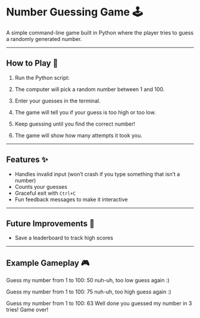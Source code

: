 # Number Guessing Game 🕹️

A simple command-line game built in Python where the player tries to guess a randomly generated number.

---

## How to Play 🎯

1. Run the Python script:

2. The computer will pick a random number between 1 and 100.

3. Enter your guesses in the terminal.

4. The game will tell you if your guess is too high or too low.

5. Keep guessing until you find the correct number!

6. The game will show how many attempts it took you.

---

## Features ✨

- Handles invalid input (won’t crash if you type something that isn’t a number)
- Counts your guesses
- Graceful exit with `Ctrl+C`
- Fun feedback messages to make it interactive

---

## Future Improvements 🚀

- Save a leaderboard to track high scores

---

## Example Gameplay 🎮

Guess my number from 1 to 100: 50
nuh-uh, too low guess again :)

Guess my number from 1 to 100: 75
nuh-uh, too high guess again :)

Guess my number from 1 to 100: 63
Well done you guessed my number in 3 tries!
Game over!
